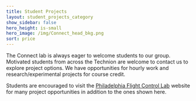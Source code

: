 ```yaml
---
title: Student Projects
layout: student_projects_category
show_sidebar: false
hero_height: is-small
hero_image: /img/Connect_head_bkg.png
sort: price
---
```


The Connect lab is always eager to welcome students to our group.  Motivated students from across the Technion are welcome to contact us to explore project options.  We have opportunities for hourly work and research/experimental projects for course credit.

Students are encouraged to visit the [Philadelphia Flight Control Lab](https://pfcl.technion.ac.il/projects/) website for many project opportunities in addition to the ones shown here.